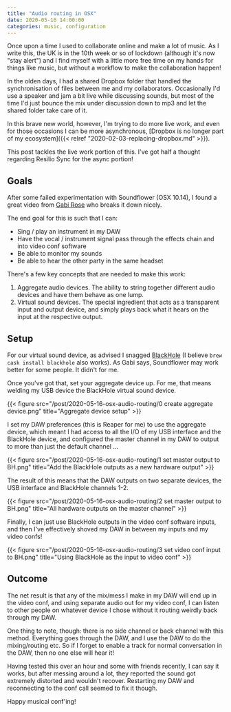 ```yaml
---
title: "Audio routing in OSX"
date: 2020-05-16 14:00:00
categories: music, configuration
---
```


Once upon a time I used to collaborate online and make a lot of music. As I write this, the UK is in the 10th week or so of lockdown (although it's now "stay alert") and I find myself with a little more free time on my hands for things like music, but without a workflow to make the collaboration happen!

In the olden days, I had a shared Dropbox folder that handled the synchronisation of files between me and my collaborators. Occasionally I'd use a speaker and jam a bit live while discussing sounds, but most of the time I'd just bounce the mix under discussion down to mp3 and let the shared folder take care of it.

In this brave new world, however, I'm trying to do more live work, and even for those occasions I can be more asynchronous, [Dropbox is no longer part of my ecosystem]({{< relref "2020-02-03-replacing-dropbox.md" >}}).

This post tackles the live work portion of this. I've got half a thought regarding Resilio Sync for the async portion!

## Goals

After some failed experimentation with Soundflower (OSX 10.14), I found a great video from [Gabi Rose](https://www.youtube.com/watch?v=MtMgvkJGr2A) who breaks it down nicely.

The end goal for this is such that I can:

 * Sing / play an instrument in my DAW
 * Have the vocal / instrument signal pass through the effects chain and into video conf software
 * Be able to monitor my sounds
 * Be able to hear the other party in the same headset

There's a few key concepts that are needed to make this work:

 1. Aggregate audio devices. The ability to string together different audio devices and have them behave as one lump.
 2. Virtual sound devices. The special ingredient that acts as a transparent input and output device, and simply plays back what it hears on the input at the respective output.

## Setup

For our virtual sound device, as advised I snagged [BlackHole](https://github.com/ExistentialAudio/BlackHole) (I believe `brew cask install blackhole` also works). As Gabi says, Soundflower may work better for some people. It didn't for me.

Once you've got that, set your aggregate device up. For me, that means welding my USB device the BlackHole virtual sound device.

{{< figure src="/post/2020-05-16-osx-audio-routing/0 create aggregate device.png" title="Aggregate device setup" >}}

I set my DAW preferences (this is Reaper for me) to use the aggregate device, which meant I had access to all the I/O of my USB interface and the BlackHole device, and configured the master channel in my DAW to output to more than just the default channel ...

{{< figure src="/post/2020-05-16-osx-audio-routing/1 set master output to BH.png" title="Add the BlackHole outputs as a new hardware output" >}}

The result of this means that the DAW outputs on two separate devices, the USB interface and BlackHole channels 1-2.

{{< figure src="/post/2020-05-16-osx-audio-routing/2 set master output to BH.png" title="All hardware outputs on the master channel" >}}

Finally, I can just use BlackHole outputs in the video conf software inputs, and then I've effectively shoved my DAW in between my inputs and my video confs!

{{< figure src="/post/2020-05-16-osx-audio-routing/3 set video conf input to BH.png" title="Using BlackHole as the input to video conf" >}}

## Outcome

The net result is that any of the mix/mess I make in my DAW will end up in the video conf, and using separate audio out for my video conf, I can listen to other people on whatever device I chose without it routing weirdly back through my DAW.

One thing to note, though: there is no side channel or back channel with this method. Everything goes through the DAW, and I use the DAW to do the mixing/routing etc. So if I forget to enable a track for normal conversation in the DAW, then no one else will hear it!

Having tested this over an hour and some with friends recently, I can say it works, but after messing around a lot, they reported the sound got extremely distorted and wouldn't recover. Restarting my DAW and reconnecting to the conf call seemed to fix it though.

Happy musical conf'ing!